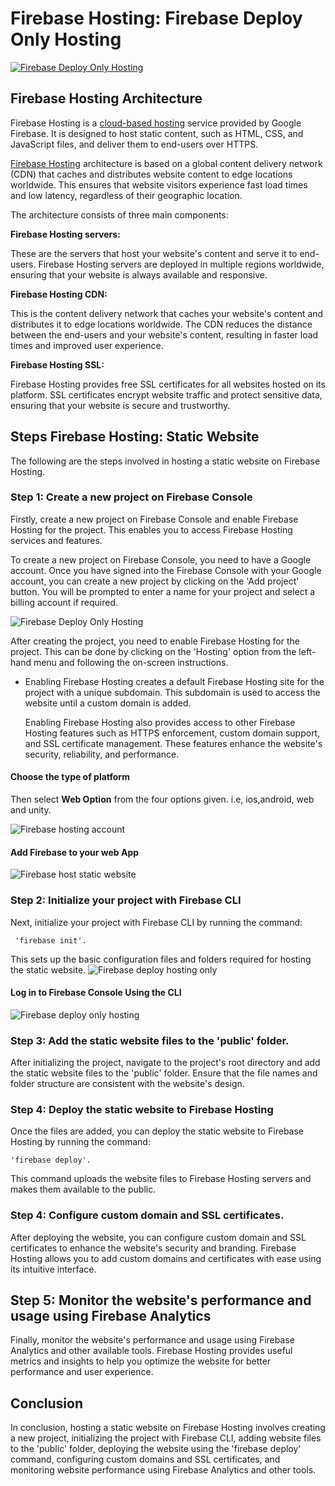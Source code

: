 # Firebase Hosting: Firebase Deploy Only Hosting

[![Firebase Deploy Only Hosting](https://solid-future.com/wp-content/uploads/2023/03/Firebase-Deploy-Only-Hosting.webp)](https://www.youtube.com/watch?v=cdxWLVIvsJ8 "Firebase Deploy Only Hosting")

## Firebase Hosting Architecture

Firebase Hosting is a [cloud-based hosting](https://solid-future.com/docs/linode-docs-how-to-create-a-5-monthly-linode-virtual-private-server/) service provided by Google Firebase. It is designed to host static content, such as HTML, CSS, and JavaScript files, and deliver them to end-users over HTTPS.

[Firebase Hosting](https://firebase.google.com/docs/hosting) architecture is based on a global content delivery network (CDN) that caches and distributes website content to edge locations worldwide. This ensures that website visitors experience fast load times and low latency, regardless of their geographic location.

The architecture consists of three main components:

**Firebase Hosting servers:** 

These are the servers that host your website's content and serve it to end-users. Firebase Hosting servers are deployed in multiple regions worldwide, ensuring that your website is always available and responsive.

**Firebase Hosting CDN:**

This is the content delivery network that caches your website's content and distributes it to edge locations worldwide. The CDN reduces the distance between the end-users and your website's content, resulting in faster load times and improved user experience.

**Firebase Hosting SSL:**

Firebase Hosting provides free SSL certificates for all websites hosted on its platform. SSL certificates encrypt website traffic and protect sensitive data, ensuring that your website is secure and trustworthy.

## Steps Firebase Hosting: Static Website  

The following are the steps involved in hosting a static website on Firebase Hosting.

### Step 1: Create a new project on Firebase Console
Firstly, create a new project on Firebase Console and enable Firebase Hosting for the project. This enables you to access Firebase Hosting services and features.

To create a new project on Firebase Console, you need to have a Google account. Once you have signed into the Firebase Console with your Google account, you can create a new project by clicking on the 'Add project' button. You will be prompted to enter a name for your project and select a billing account if required.

![Firebase Deploy Only Hosting](https://solid-future.com/wp-content/uploads/2023/01/1.-Firebase-hosting-create-project.webp)

After creating the project, you need to enable Firebase Hosting for the project. This can be done by clicking on the 'Hosting' option from the left-hand menu and following the on-screen instructions.  

 - Enabling Firebase Hosting creates a default Firebase Hosting site for
   the project with a unique subdomain. This subdomain is used to access
   the website until a custom domain is added.
   
   Enabling Firebase Hosting also provides access to other Firebase
   Hosting features such as HTTPS enforcement, custom domain support,
   and SSL certificate management. These features enhance the website's
   security, reliability, and performance.
   
#### Choose the type of platform

Then select **Web Option** from the four options given. i.e, ios,android, web and unity.

![Firebase hosting account](https://solid-future.com/wp-content/uploads/2023/01/2.-Firebase-hosting-app.webp)

#### Add Firebase to your web App

![Firebase host static website](https://solid-future.com/wp-content/uploads/2023/01/4.-Firebase-hosting-app-name.webp)

### Step 2: Initialize your project with Firebase CLI

Next, initialize your project with Firebase CLI by running the command:

     'firebase init'. 

This sets up the basic configuration files and folders required for hosting the static website.
![Firebase deploy hosting only](https://solid-future.com/wp-content/uploads/2023/01/5.-npm-install-g-firebase-tools.webp)

#### Log in to Firebase Console Using the CLI
![Firebase deploy only hosting](https://solid-future.com/wp-content/uploads/2023/01/5.-npm-install-g-firebase-tools.webp)

### Step 3: Add the static website files to the 'public' folder. 

After initializing the project, navigate to the project's root directory and add the static website files to the 'public' folder. Ensure that the file names and folder structure are consistent with the website's design.

### Step 4: Deploy the static website to Firebase Hosting

Once the files are added, you can deploy the static website to Firebase Hosting by running the command:

    'firebase deploy'. 

This command uploads the website files to Firebase Hosting servers and makes them available to the public.


### Step 4: Configure custom domain and SSL certificates.

After deploying the website, you can configure custom domain and SSL certificates to enhance the website's security and branding. Firebase Hosting allows you to add custom domains and certificates with ease using its intuitive interface.

## Step 5: Monitor the website's performance and usage using Firebase Analytics

Finally, monitor the website's performance and usage using Firebase Analytics and other available tools. Firebase Hosting provides useful metrics and insights to help you optimize the website for better performance and user experience.

## Conclusion

In conclusion, hosting a static website on Firebase Hosting involves creating a new project, initializing the project with Firebase CLI, adding website files to the 'public' folder, deploying the website using the 'firebase deploy' command, configuring custom domains and SSL certificates, and monitoring website performance using Firebase Analytics and other tools.
